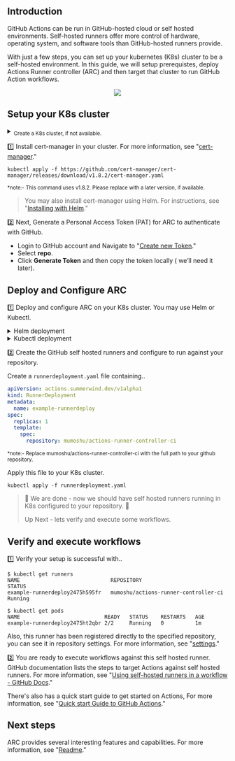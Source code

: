 ## Introduction

GitHub Actions can be run in GitHub-hosted cloud or self hosted environments. Self-hosted runners offer more control of hardware, operating system, and software tools than GitHub-hosted runners provide.

With just a few steps, you can set up your kubernetes (K8s) cluster to be a self-hosted environment.
In this guide, we will setup prerequistes, deploy Actions Runner controller (ARC) and then target that cluster to run GitHub Action workflows.

<p align="center">
  <img src="https://user-images.githubusercontent.com/53718047/181159115-dbf41416-89a7-408c-b575-bb0d059a1a36.png" />
</p>



## Setup your K8s cluster

<details><summary><sub>Create a K8s cluster, if not available.</sub></summary>
   <sub>
If you don't have a K8s cluster, you can install a local environment using minikube. For more information, see <a href="https://minikube.sigs.k8s.io/docs/start/">"Installing minikube."</a>
   </sub>
</details>

:one: Install cert-manager in your cluster. For more information, see "[cert-manager](https://cert-manager.io/docs/installation/)."

```shell
kubectl apply -f https://github.com/cert-manager/cert-manager/releases/download/v1.8.2/cert-manager.yaml
```
<sub> *note:- This command uses v1.8.2. Please replace with a later version, if available.</sub>


>You may also install cert-manager using Helm. For instructions, see "[Installing with Helm](https://cert-manager.io/docs/installation/helm/#installing-with-helm)."


:two: Next, Generate a Personal Access Token (PAT) for ARC to authenticate with GitHub.
   - Login to GitHub account and Navigate to "[Create new Token](https://github.com/settings/tokens/new)."
   - Select  **repo**.
   - Click **Generate Token** and then copy the token locally ( we’ll need it later).




## Deploy and Configure ARC
1️⃣ Deploy  and configure ARC on your K8s cluster. You may use Helm or Kubectl.


<details><summary>Helm deployment</summary>

##### Add repository
```shell
helm repo add actions-runner-controller https://actions-runner-controller.github.io/actions-runner-controller
```

##### Install Helm chart
```shell
helm upgrade --install --namespace actions-runner-system --create-namespace\
  --set=authSecret.create=true\
  --set=authSecret.github_token="REPLACE_YOUR_TOKEN_HERE"\
  --wait actions-runner-controller actions-runner-controller/actions-runner-controller
```
<sub> *note:- Replace REPLACE_YOUR_TOKEN_HERE with your PAT that was generated in Step 1 </sub>
</details>

<details><summary>Kubectl deployment</summary>

##### Deploy ARC
```shell
kubectl apply -f \
https://github.com/actions-runner-controller/actions-runner-controller/\
releases/download/v0.22.0/actions-runner-controller.yaml
```
<sub> *note:- Replace "v0.22.0" with the version you wish to deploy </sub>
 

##### Configure Personal Access Token
```shell
kubectl create secret generic controller-manager \
    -n actions-runner-system \
    --from-literal=github_token=REPLACE_YOUR_TOKEN_HERE
````
<sub> *note:- Replace REPLACE_YOUR_TOKEN_HERE with your PAT that was generated in Step 1. </sub>
  
  </details>

2️⃣ Create the GitHub self hosted runners and configure to run against your repository.

Create a `runnerdeployment.yaml` file containing..

```yaml
apiVersion: actions.summerwind.dev/v1alpha1
kind: RunnerDeployment
metadata:
  name: example-runnerdeploy
spec:
  replicas: 1
  template:
    spec:
      repository: mumoshu/actions-runner-controller-ci
````
<sub> *note:- Replace mumoshu/actions-runner-controller-ci with the full path to your github repository. </sub>

Apply this file to your K8s cluster.
```shell
kubectl apply -f runnerdeployment.yaml
````
 

>
>🎉 We are done - now we should have self hosted runners running in K8s configured to your repository.  🎉
> 
> Up Next - lets verify and execute some workflows.
 
## Verify and execute workflows
:one: Verify your setup is successful with.. 
```shell
$ kubectl get runners
NAME                             REPOSITORY                             STATUS
example-runnerdeploy2475h595fr   mumoshu/actions-runner-controller-ci   Running

$ kubectl get pods
NAME                           READY   STATUS    RESTARTS   AGE
example-runnerdeploy2475ht2qbr 2/2     Running   0          1m
````
Also, this runner has been registered directly to the specified repository, you can see it in repository settings. For more information, see "[settings](https://docs.github.com/en/actions/hosting-your-own-runners/monitoring-and-troubleshooting-self-hosted-runners#checking-the-status-of-a-self-hosted-runner)."

:two: You are ready to execute workflows against this self hosted runner. 
GitHub documentation lists the steps to target Actions against self hosted runners. For more information, see "[Using self-hosted runners in a workflow - GitHub Docs](https://docs.github.com/en/actions/hosting-your-own-runners/using-self-hosted-runners-in-a-workflow#using-self-hosted-runners-in-a-workflow)."

There's also has a quick start guide to get started on Actions, For more information, see "[Quick start Guide to GitHub Actions](https://docs.github.com/en/actions/quickstart)."

## Next steps
ARC provides several interesting features and capabilities. For more information, see "[Readme](https://github.com/actions-runner-controller/actions-runner-controller/blob/master/README.md)."



 
